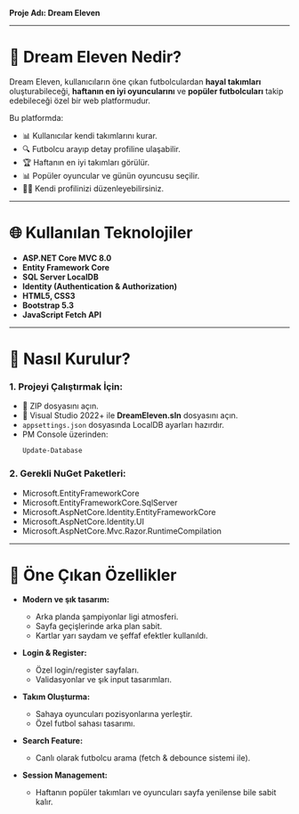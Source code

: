 **Proje Adı: Dream Eleven**

---

# 🌟 Dream Eleven Nedir?
Dream Eleven, kullanıcıların öne çıkan futbolculardan **hayal takımları** oluşturabileceği, **haftanın en iyi oyuncularını** ve **popüler futbolcuları** takip edebileceği özel bir web platformudur.

Bu platformda:
- 📊 Kullanıcılar kendi takımlarını kurar.
- 🔍 Futbolcu arayıp detay profiline ulaşabilir.
- 🏆 Haftanın en iyi takımları görülür.
- 📊 Popüler oyuncular ve günün oyuncusu seçilir.
- 🚶️‍♂️ Kendi profilinizi düzenleyebilirsiniz.

---

# 🌐 Kullanılan Teknolojiler
- **ASP.NET Core MVC 8.0**
- **Entity Framework Core**
- **SQL Server LocalDB**
- **Identity (Authentication & Authorization)**
- **HTML5, CSS3**
- **Bootstrap 5.3**
- **JavaScript Fetch API**

---

# 🔧 Nasıl Kurulur?

### 1. Projeyi Çalıştırmak İçin:
- 📂 ZIP dosyasını açın.
- 🔢 Visual Studio 2022+ ile **DreamEleven.sln** dosyasını açın.
- `appsettings.json` dosyasında LocalDB ayarları hazırdır.
- PM Console üzerinden:
    ```bash
    Update-Database
    ```
### 2. Gerekli NuGet Paketleri:
- Microsoft.EntityFrameworkCore
- Microsoft.EntityFrameworkCore.SqlServer
- Microsoft.AspNetCore.Identity.EntityFrameworkCore
- Microsoft.AspNetCore.Identity.UI
- Microsoft.AspNetCore.Mvc.Razor.RuntimeCompilation

---

# 🔎 Öne Çıkan Özellikler

- **Modern ve şık tasarım:**
  - Arka planda şampiyonlar ligi atmosferi.
  - Sayfa geçişlerinde arka plan sabit.
  - Kartlar yarı saydam ve şeffaf efektler kullanıldı.

- **Login & Register:**
  - Özel login/register sayfaları.
  - Validasyonlar ve şık input tasarımları.

- **Takım Oluşturma:**
  - Sahaya oyuncuları pozisyonlarına yerleştir.
  - Özel futbol sahası tasarımı.

- **Search Feature:**
  - Canlı olarak futbolcu arama (fetch & debounce sistemi ile).

- **Session Management:**
  - Haftanın popüler takımları ve oyuncuları sayfa yenilense bile sabit kalır.